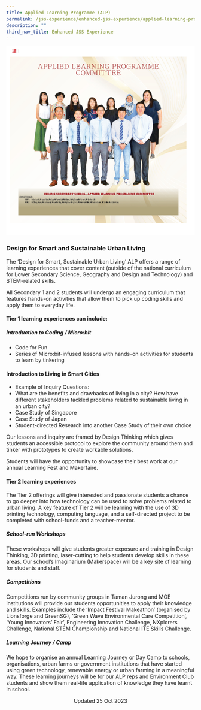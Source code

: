 ```yaml
---
title: Applied Learning Programme (ALP)
permalink: /jss-experience/enhanced-jss-experience/applied-learning-programme-alp/
description: ""
third_nav_title: Enhanced JSS Experience
---
```

![Applied Learning Programme Committee 2023](/images/staff15.jpg)

### Design for Smart and Sustainable Urban Living 

The ‘Design for Smart, Sustainable Urban Living’ ALP offers a range of learning experiences that cover content (outside of the national curriculum for Lower Secondary Science, Geography and Design and Technology) and STEM-related skills. <br>

All Secondary 1 and 2 students will undergo an engaging curriculum that features hands-on activities that allow them to pick up coding skills and apply them to everyday life. 

#### Tier 1 learning experiences can include: 

##### Introduction to Coding / Micro:bit <br>
* Code for Fun <br>
* Series of Micro:bit-infused lessons with hands-on activities for students to learn by tinkering

#### Introduction to Living in Smart Cities
* Example of Inquiry Questions: <br>
* What are the benefits and drawbacks of living in a city? How have different stakeholders tackled problems related to sustainable living in an urban city?   <br>
* Case Study of Singapore <br>
* Case Study of Japan <br>
* Student-directed Research into another Case Study of their own choice 

Our lessons and inquiry are framed by Design Thinking which gives students an accessible protocol to explore the community around them and tinker with prototypes to create workable solutions.

Students will have the opportunity to showcase their best work at our annual Learning Fest and Makerfaire.

#### Tier 2 learning experiences <br>
The Tier 2 offerings will give interested and passionate students a chance to go deeper into how technology can be used to solve problems related to urban living. A key feature of Tier 2 will be learning with the use of 3D printing technology, computing language, and a self-directed project to be completed with school-funds and a teacher-mentor.

##### School-run Workshops 
These workshops will give students greater exposure and training in Design Thinking, 3D printing, laser-cutting to help students develop skills in these areas. Our school’s Imaginarium (Makerspace) will be a key site of learning for students and staff.

##### Competitions
Competitions run by community groups in Taman Jurong and MOE institutions will provide our students opportunities to apply their knowledge and skills. Examples include the ‘Impact Festival Makeathon’ (organised by Lionsforge and GreenSG), ‘Green Wave Environmental Care Competition’, ‘Young Innovators’ Fair’, Engineering Innovation Challenge, NXplorers Challenge, National STEM Championship and National ITE Skills Challenge. 

##### Learning Journey / Camp
We hope to organise an annual Learning Journey or Day Camp to schools, organisations, urban farms or government institutions that have started using green technology, renewable energy or urban farming in a meaningful way. These learning journeys will be for our ALP reps and Environment Club students and show them real-life application of knowledge they have learnt in school.

<center> Updated 25 Oct 2023 </center>